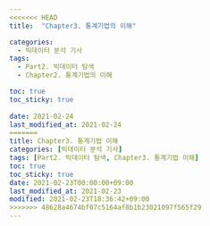 ```yaml
---
<<<<<<< HEAD
title:  "Chapter3. 통계기법의 이해"

categories:
  - 빅데이터 분석 기사
tags:
  - Part2. 빅데이터 탐색
  - Chapter2. 통계기법의 이해

toc: true
toc_sticky: true
 
date: 2021-02-24
last_modified_at: 2021-02-24
=======
title: Chapter3. 통계기법 이해
categories: [빅데이터 분석 기사]
tags: [Part2. 빅데이터 탐색, Chapter3. 통계기법 이해]
toc: true
toc_sticky: true
date: 2021-02-23T00:00:00+09:00
last_modified_at: 2021-02-23
modified: 2021-02-23T18:36:42+09:00
>>>>>>> 48628a4674bf07c5164af8b1b23021097f565f29
---
```



